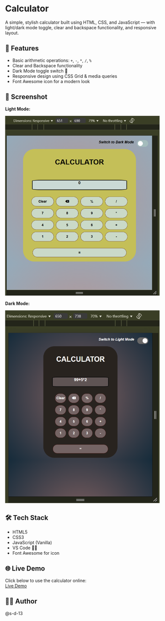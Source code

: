 # Calculator

A simple, stylish calculator built using HTML, CSS, and JavaScript — with light/dark mode toggle, clear and backspace functionality, and responsive layout.

## 🚀 Features
- Basic arithmetic operations: `+`, `-`, `*`, `/`, `%`
- Clear and Backspace functionality
- Dark Mode toggle switch 🌙
- Responsive design using CSS Grid & media queries
- Font Awesome icon for a modern look

## 📸 Screenshot

**Light Mode:**

<img src="screenshot1.png" alt="Calculator Dark Mode Screenshot" width="500" height="auto" />

**Dark Mode:**

<img src="screenshot2.png" alt="Calculator Dark Mode Screenshot" width="500" height="auto" />

## 🛠️ Tech Stack

- HTML5  
- CSS3  
- JavaScript (Vanilla)  
- VS Code 🧑‍💻  
- Font Awesome for icon  

## 🌐 Live Demo  
Click below to use the calculator online:  
[Live Demo](https://S-d-13.github.io/Calculator/)

## 👩‍💻 Author
@s-d-13
